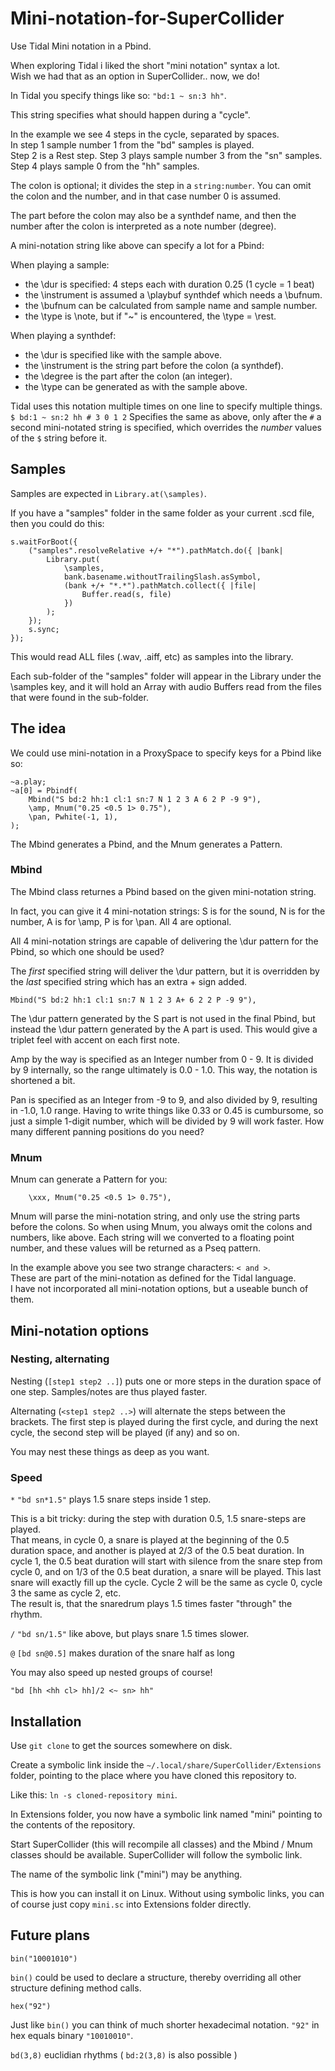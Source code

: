 # Mini-notation-for-SuperCollider
Use Tidal Mini notation in a Pbind.

When exploring Tidal i liked the short "mini notation" syntax a lot.  
Wish we had that as an option in SuperCollider.. now, we do!

In Tidal you specify things like so: ```"bd:1 ~ sn:3 hh"```.

This string specifies what should happen during a "cycle".

In the example we see 4 steps in the cycle, separated by spaces.   
In step 1 sample number 1 from the "bd" samples is played.   
Step 2 is a Rest step.
Step 3 plays sample number 3 from the "sn" samples.  
Step 4 plays sample 0 from the "hh" samples.   

The colon is optional; it divides the step in a ```string:number```. You can omit the colon and the number, and in that case number 0 is assumed.

The part before the colon may also be a synthdef name, and then the number after the colon is interpreted as a note number (degree).

A mini-notation string like above can specify a lot for a Pbind:

When playing a sample:
- the \dur is specified: 4 steps each with duration 0.25 (1 cycle = 1 beat)
- the \instrument is assumed a \playbuf synthdef which needs a \bufnum.
- the \bufnum can be calculated from sample name and sample number.
- the \type is \note, but if "~" is encountered, the \type = \rest.

When playing a synthdef:
- the \dur is specified like with the sample above.
- the \instrument is the string part before the colon (a synthdef).
- the \degree is the part after the colon (an integer).
- the \type can be generated as with the sample above.

Tidal uses this notation multiple times on one line to specify multiple things. ```$ bd:1 ~ sn:2 hh # 3 0 1 2``` Specifies the same as above, only after the ```#``` a second mini-notated string is specified, which overrides the _number_ values of the ```$``` string before it.

## Samples

Samples are expected in ```Library.at(\samples)```.

If you have a "samples" folder in the same folder as your current .scd file, then you could do this:

```
s.waitForBoot({
	("samples".resolveRelative +/+ "*").pathMatch.do({ |bank|
		Library.put(
			\samples,
			bank.basename.withoutTrailingSlash.asSymbol,
			(bank +/+ "*.*").pathMatch.collect({ |file|
				Buffer.read(s, file)
			})
		);
	});
	s.sync;
});
```

This would read ALL files (.wav, .aiff, etc) as samples into the library.

Each sub-folder of the "samples" folder will appear in the Library under the \samples key, and it will hold an Array with audio Buffers read from the files that were found in the sub-folder.

## The idea

We could use mini-notation in a ProxySpace to specify keys for a Pbind like so:

```
~a.play;
~a[0] = Pbindf(
	Mbind("S bd:2 hh:1 cl:1 sn:7 N 1 2 3 A 6 2 P -9 9"),
	\amp, Mnum("0.25 <0.5 1> 0.75"),
	\pan, Pwhite(-1, 1),
);
```

The Mbind generates a Pbind, and the Mnum generates a Pattern.

### Mbind

The Mbind class returnes a Pbind based on the given mini-notation string.  

In fact, you can give it 4 mini-notation strings: S is for the sound, N is for the number, A is for \amp, P is for \pan. All 4 are optional.

All 4 mini-notation strings are capable of delivering the \dur pattern for the Pbind, so which one should be used?

The _first_ specified string will deliver the \dur pattern, but it is overridden by the _last_ specified string which has an extra + sign added.

```Mbind("S bd:2 hh:1 cl:1 sn:7 N 1 2 3 A+ 6 2 2 P -9 9"),```

The \dur pattern generated by the S part is not used in the final Pbind, but instead the \dur pattern generated by the A part is used. This would give a triplet feel with accent on each first note.

Amp by the way is specified as an Integer number from 0 - 9. It is divided by 9 internally, so the range ultimately is 0.0 - 1.0. This way, the notation is shortened a bit.

Pan is specified as an Integer from -9 to 9, and also divided by 9, resulting in -1.0, 1.0 range. Having to write things like 0.33 or 0.45 is cumbursome, so just a simple 1-digit number, which will be divided by 9 will work faster. How many different panning positions do you need?

### Mnum

Mnum can generate a Pattern for you:

```
	\xxx, Mnum("0.25 <0.5 1> 0.75"),
```

Mnum will parse the mini-notation string, and only use the string parts before the colons. So when using Mnum, you always omit the colons and numbers, like above. Each string will we converted to a floating point number, and these values will be returned as a Pseq pattern.

In the example above you see two strange characters: ```< and >```.   
These are part of the mini-notation as defined for the Tidal language.   
I have not incorporated all mini-notation options, but a useable bunch of them.

## Mini-notation options

### Nesting, alternating

Nesting (```[step1 step2 ..]```) puts one or more steps in the duration space of one step. Samples/notes are thus played faster.

Alternating (```<step1 step2 ..>```) will alternate the steps between the brackets. The first step is played during the first cycle, and during the next cycle, the second step will be played (if any) and so on.

You may nest these things as deep as you want.

### Speed

```*``` ```"bd sn*1.5"``` plays 1.5 snare steps inside 1 step.

This is a bit tricky: during the step with duration 0.5, 1.5 snare-steps are played.   
That means, in cycle 0, a snare is played at the beginning of the 0.5 duration space, and another is played at 2/3 of the 0.5 beat duration.
In cycle 1, the 0.5 beat duration will start with silence from the snare step from cycle 0, and on 1/3 of the 0.5 beat duration, a snare will be played. This last snare will exactly fill up the cycle. Cycle 2 will be the same as cycle 0, cycle 3 the same as cycle 2, etc.   
The result is, that the snaredrum plays 1.5 times faster "through" the rhythm.

```/``` ```"bd sn/1.5"``` like above, but plays snare 1.5 times slower.

```@``` ```[bd sn@0.5]``` makes duration of the snare half as long

You may also speed up nested groups of course!

```"bd [hh <hh cl> hh]/2 <~ sn> hh"```

## Installation

Use ```git clone``` to get the sources somewhere on disk.

Create a symbolic link inside the ```~/.local/share/SuperCollider/Extensions``` folder, pointing to the place where you have cloned this repository to.

Like this: ```ln -s cloned-repository mini```.

In Extensions folder, you now have a symbolic link named "mini" pointing to the contents of the repository.

Start SuperCollider (this will recompile all classes) and the Mbind / Mnum classes should be available. SuperCollider will follow the symbolic link.

The name of the symbolic link ("mini") may be anything.

This is how you can install it on Linux. Without using symbolic links, you can of course just copy ```mini.sc``` into Extensions folder directly.

## Future plans

```bin("10001010")```

```bin()``` could be used to declare a structure, thereby overriding all other structure defining method calls.

```hex("92")```

Just like ```bin()``` you can think of much shorter hexadecimal notation. ```"92"``` in hex equals binary ```"10010010"```.

```bd(3,8)``` euclidian rhythms ( ```bd:2(3,8)``` is also possible )




